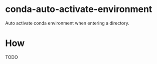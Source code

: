 # conda-auto-activate-environment
Auto activate conda environment when entering a directory.

# How
TODO
